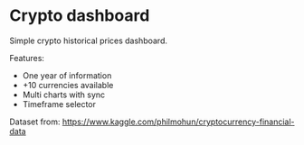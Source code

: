 # Crypto dashboard

Simple crypto historical prices dashboard.

Features:
- One year of information
- +10 currencies available
- Multi charts with sync
- Timeframe selector

Dataset from: https://www.kaggle.com/philmohun/cryptocurrency-financial-data